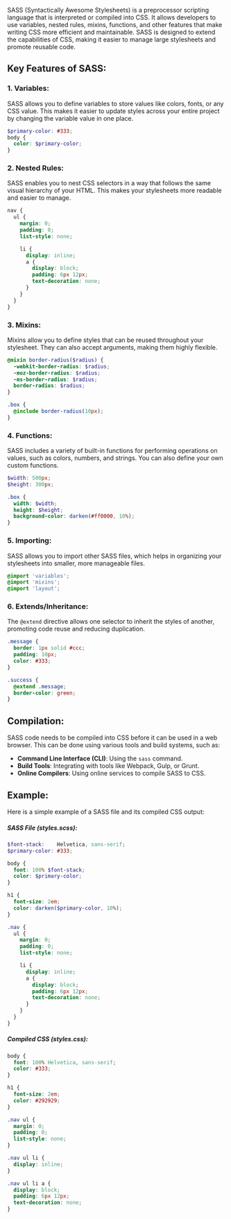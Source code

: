 SASS (Syntactically Awesome Stylesheets) is a preprocessor scripting language that is interpreted or compiled into CSS. It allows developers to use variables, nested rules, mixins, functions, and other features that make writing CSS more efficient and maintainable. SASS is designed to extend the capabilities of CSS, making it easier to manage large stylesheets and promote reusable code.

## Key Features of SASS:

### 1. Variables:
   SASS allows you to define variables to store values like colors, fonts, or any CSS value. This makes it easier to update styles across your entire project by changing the variable value in one place.
   ```scss
   $primary-color: #333;
   body {
     color: $primary-color;
   }
   ```

### 2. Nested Rules:
   SASS enables you to nest CSS selectors in a way that follows the same visual hierarchy of your HTML. This makes your stylesheets more readable and easier to manage.
   ```scss
   nav {
     ul {
       margin: 0;
       padding: 0;
       list-style: none;

       li {
         display: inline;
         a {
           display: block;
           padding: 6px 12px;
           text-decoration: none;
         }
       }
     }
   }
   ```

### 3. Mixins:
   Mixins allow you to define styles that can be reused throughout your stylesheet. They can also accept arguments, making them highly flexible.
   ```scss
   @mixin border-radius($radius) {
     -webkit-border-radius: $radius;
     -moz-border-radius: $radius;
     -ms-border-radius: $radius;
     border-radius: $radius;
   }

   .box {
     @include border-radius(10px);
   }
   ```

### 4. Functions:
   SASS includes a variety of built-in functions for performing operations on values, such as colors, numbers, and strings. You can also define your own custom functions.
   ```scss
   $width: 500px;
   $height: 300px;

   .box {
     width: $width;
     height: $height;
     background-color: darken(#ff0000, 10%);
   }
   ```

### 5. Importing:
   SASS allows you to import other SASS files, which helps in organizing your stylesheets into smaller, more manageable files.
   ```scss
   @import 'variables';
   @import 'mixins';
   @import 'layout';
   ```

### 6. Extends/Inheritance:
   The `@extend` directive allows one selector to inherit the styles of another, promoting code reuse and reducing duplication.
   ```scss
   .message {
     border: 1px solid #ccc;
     padding: 10px;
     color: #333;
   }

   .success {
     @extend .message;
     border-color: green;
   }
   ```

## Compilation:
SASS code needs to be compiled into CSS before it can be used in a web browser. This can be done using various tools and build systems, such as:
- **Command Line Interface (CLI)**: Using the `sass` command.
- **Build Tools**: Integrating with tools like Webpack, Gulp, or Grunt.
- **Online Compilers**: Using online services to compile SASS to CSS.

## Example:
Here is a simple example of a SASS file and its compiled CSS output:

##### SASS File (styles.scss):
```scss
$font-stack:    Helvetica, sans-serif;
$primary-color: #333;

body {
  font: 100% $font-stack;
  color: $primary-color;
}

h1 {
  font-size: 2em;
  color: darken($primary-color, 10%);
}

.nav {
  ul {
    margin: 0;
    padding: 0;
    list-style: none;

    li {
      display: inline;
      a {
        display: block;
        padding: 6px 12px;
        text-decoration: none;
      }
    }
  }
}
```

##### Compiled CSS (styles.css):
```css
body {
  font: 100% Helvetica, sans-serif;
  color: #333;
}

h1 {
  font-size: 2em;
  color: #292929;
}

.nav ul {
  margin: 0;
  padding: 0;
  list-style: none;
}

.nav ul li {
  display: inline;
}

.nav ul li a {
  display: block;
  padding: 6px 12px;
  text-decoration: none;
}
```
